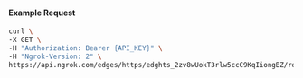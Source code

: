 <!-- Code generated for API Clients. DO NOT EDIT. -->

#### Example Request

```bash
curl \
-X GET \
-H "Authorization: Bearer {API_KEY}" \
-H "Ngrok-Version: 2" \
https://api.ngrok.com/edges/https/edghts_2zv8wUokT3rlw5ccC9KqIiongBZ/routes/edghtsrt_2zv8wXdJX8hMTNqmYekA59111oL/response_headers
```
